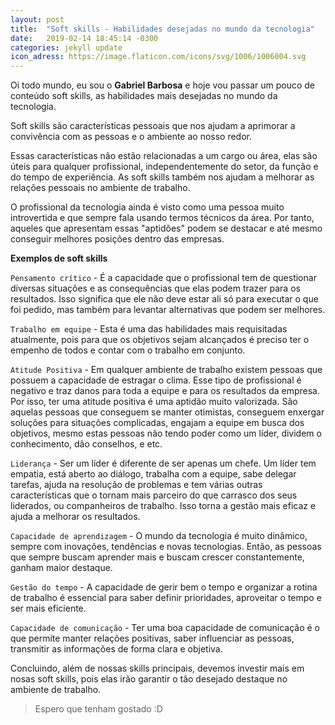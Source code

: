 ```yaml
---
layout: post
title:  "Soft skills - Habilidades desejadas no mundo da tecnologia"
date:   2019-02-14 18:45:14 -0300
categories: jekyll update
icon_adress: https://image.flaticon.com/icons/svg/1006/1006004.svg
---
```

Oi todo mundo, eu sou o **Gabriel Barbosa** e hoje vou passar um pouco de conteúdo soft skills, as habilidades mais desejadas no mundo da tecnologia.

Soft skills são características pessoais que nos ajudam a aprimorar a convivência com as pessoas e o ambiente ao nosso redor.

Essas características não estão relacionadas a um cargo ou área, elas são úteis para qualquer profissional, independentemente do setor, da função e do tempo de experiência. As soft skills também nos ajudam a melhorar as relações pessoais no ambiente de trabalho.

O profissional da tecnologia ainda é visto como uma pessoa muito introvertida e que sempre fala usando termos técnicos da área. Por tanto, aqueles que apresentam essas "aptidões" podem se destacar e até mesmo conseguir melhores posições dentro das empresas.

**Exemplos de soft skills**

`Pensamento crítico` - É a capacidade que o profissional tem de questionar diversas situações e as consequências que elas podem trazer para os resultados. Isso significa que ele não deve estar ali só para executar o que foi pedido, mas também para levantar alternativas que podem ser melhores.

`Trabalho em equipe` - Esta é uma das habilidades mais requisitadas atualmente, pois para que os objetivos sejam alcançados é preciso ter o empenho de todos e contar com o trabalho em conjunto.

`Atitude Positiva` - Em qualquer ambiente de trabalho existem pessoas que possuem a capacidade de estragar o clima. Esse tipo de profissional é negativo e traz danos para toda a equipe e para os resultados da empresa.
Por isso, ter uma atitude positiva é uma aptidão muito valorizada. São aquelas pessoas que conseguem se manter otimistas, conseguem enxergar soluções para situações complicadas, engajam a equipe em busca dos objetivos, mesmo estas pessoas não tendo poder como um líder, dividem o conhecimento, dão conselhos, e etc.

`Liderança` - Ser um líder é diferente de ser apenas um chefe. Um líder tem empatia, está aberto ao diálogo, trabalha com a equipe, sabe delegar tarefas, ajuda na resolução de problemas e tem várias outras características que o tornam mais parceiro do que carrasco dos seus liderados, ou companheiros de trabalho. Isso torna a gestão mais eficaz e ajuda a melhorar os resultados.

`Capacidade de aprendizagem` - O mundo da tecnologia é muito dinâmico, sempre com inovações, tendências e novas tecnologias. Então, as pessoas que sempre buscam aprender mais e buscam crescer constantemente, ganham maior destaque.

`Gestão do tempo` - A capacidade de gerir bem o tempo e organizar a rotina de trabalho é essencial para saber definir prioridades, aproveitar o tempo e ser mais eficiente.

`Capacidade de comunicação` - Ter uma boa capacidade de comunicação é o que permite manter relações positivas, saber influenciar as pessoas, transmitir as informações de forma clara e objetiva.

Concluindo, além de nossas skills principais, devemos investir mais em nosas soft skills, pois elas irão garantir o tão desejado destaque no ambiente de trabalho.

> Espero que tenham gostado :D

